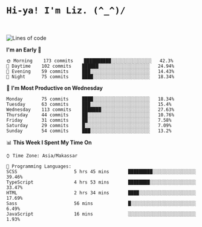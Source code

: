 
# `Hi-ya! I'm Liz. (^_^)/ `

<br>

<!--START_SECTION:waka-->
![Lines of code](https://img.shields.io/badge/From%20Hello%20World%20I%27ve%20Written-23488%20lines%20of%20code-blue)

**I'm an Early 🐤** 

```text
🌞 Morning    173 commits    ██████████░░░░░░░░░░░░░░░   42.3% 
🌆 Daytime    102 commits    ██████░░░░░░░░░░░░░░░░░░░   24.94% 
🌃 Evening    59 commits     ███░░░░░░░░░░░░░░░░░░░░░░   14.43% 
🌙 Night      75 commits     ████░░░░░░░░░░░░░░░░░░░░░   18.34%

```
📅 **I'm Most Productive on Wednesday** 

```text
Monday       75 commits     ████░░░░░░░░░░░░░░░░░░░░░   18.34% 
Tuesday      63 commits     ███░░░░░░░░░░░░░░░░░░░░░░   15.4% 
Wednesday    113 commits    ███████░░░░░░░░░░░░░░░░░░   27.63% 
Thursday     44 commits     ██░░░░░░░░░░░░░░░░░░░░░░░   10.76% 
Friday       31 commits     ██░░░░░░░░░░░░░░░░░░░░░░░   7.58% 
Saturday     29 commits     █░░░░░░░░░░░░░░░░░░░░░░░░   7.09% 
Sunday       54 commits     ███░░░░░░░░░░░░░░░░░░░░░░   13.2%

```


📊 **This Week I Spent My Time On** 

```text
⌚︎ Time Zone: Asia/Makassar

💬 Programming Languages: 
SCSS                     5 hrs 45 mins       █████████░░░░░░░░░░░░░░░░   39.46% 
TypeScript               4 hrs 53 mins       ████████░░░░░░░░░░░░░░░░░   33.47% 
HTML                     2 hrs 34 mins       ████░░░░░░░░░░░░░░░░░░░░░   17.69% 
Sass                     56 mins             █░░░░░░░░░░░░░░░░░░░░░░░░   6.49% 
JavaScript               16 mins             ░░░░░░░░░░░░░░░░░░░░░░░░░   1.93%

```


<!--END_SECTION:waka-->


